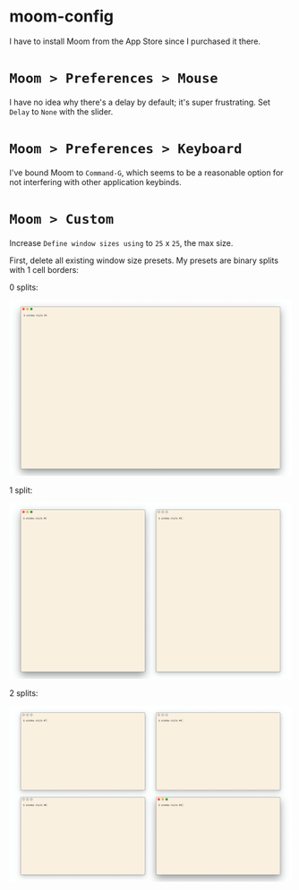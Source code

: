 # moom-config

I have to install Moom from the App Store since I purchased it there.

# `Moom > Preferences > Mouse`

I have no idea why there's a delay by default; it's super frustrating. Set `Delay` to `None` with the slider.

# `Moom > Preferences > Keyboard`

I've bound Moom to `Command-G`, which seems to be a reasonable option for not interfering with other application keybinds.

# `Moom > Custom`

Increase `Define window sizes using` to `25` x `25`, the max size.

First, delete all existing window size presets. My presets are binary splits with 1 cell borders:

0 splits:

![One window taking up the whole screen with some padding around the edges.](images/size-1.png)

1 split:

![Two windows on horizontal halves of the screen, with padding around their edges.](images/size-2-3.png)

2 splits:

![Four windows in the four quadrants of the screen, with padding around their edges.](images/size-4-5-6-7.png)